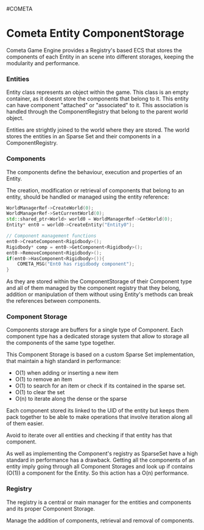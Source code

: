 #COMETA

# Cometa Entity ComponentStorage

Cometa Game Engine provides a Registry's based ECS that stores the components of each Entity in an scene into different storages, keeping the modularity and performance. 

### Entities

Entity class represents an object within the game. This class is an empty container, as it doesnt store the components that belong to it. 
This entity can have component "attached" or "associated" to it. This association is handled through the ComponentRegistry that belong to the parent world object. 

Entities are strightly joined to the world where they are stored. The world stores the entities in an Sparse Set and their components in a ComponentRegistry. 

### Components

The components define the behaviour, execution and properties of an Entity. 

The creation, modification or retrieval of components that belong to an entity, should be handled or managed using the entity reference: 
```cpp
WorldManagerRef->CreateWorld(0);  
WorldManagerRef->SetCurrentWorld(0);  
std::shared_ptr<World> world0 = WorldManagerRef->GetWorld(0);
Entity* ent0 = world0->CreateEntity("Entity0");

// Component management functions
ent0->CreateComponent<Rigidbody>(); 
Rigidbody* comp = ent0->GetComponent<Rigidbody>(); 
ent0->RemoveComponent<Rigidbody>(); 
if(ent0->HasComponent<Rigidbody>()){
	COMETA_MSG("Ent0 has rigidbody component"); 
}

```

As they are stored within the ComponentStorage of their Component type and all of them managed by the component registry that they belong, addition or manipulation of them without using Entity's methods can break the references between components. 

### Component Storage

Components storage are buffers for a single type of Component. Each component type has a dedicated storage system that allow to storage all the components of the same type together. 

This Component Storage is based on a custom Sparse Set implementation, that maintain a high standard in performance: 

* O(1) when adding or inserting a new item
* O(1) to remove an item
* O(1) to search for an item or check if its contained in the sparse set. 
* O(1) to clear the set
* O(n) to iterate along the dense or the sparse

Each component stored its linked to the UID of the entity but keeps them pack together to be able to make operations that involve iteration along all of them easier. 

Avoid to iterate over all entities and checking if that entity has that component.

As well as implementing the Component's registry as SparseSet have a high standard in performance has a drawback. Getting all the components of an entity imply going through all Component Storages and look up if contains (O(1)) a component for the Entity. So this action has a O(n) performance. 

### Registry

The registry is a central or main manager for the entities and components and its proper Component Storage. 

Manage the addition of components, retrieval and removal of components. 